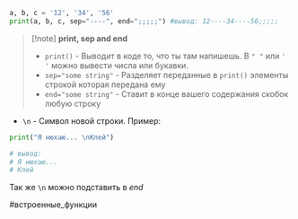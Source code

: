 ```Python
a, b, c = '12', '34', '56'
print(a, b, c, sep="----", end=";;;;;") #вывод: 12----34----56;;;;;
```

>[!note]  **print, sep and end**
> - `print()` - Выводит в коде то, что ты там напишешь. В `" "` или `' '` можно вывести числа или букавки.
>- `sep="some string"` - Разделяет переданные в `print()` элементы строкой которая передана ему
>- `end="some string"` - Ставит в конце вашего содержания скобок любую строку

* `\n`  - Символ новой строки. Пример:
```Python
print("Я нюхаю... \nКлей") 

# вывод:
# Я нюхаю...
# Клей
```
Так же `\n`  можно подставить в *end*



#встроенные_функции